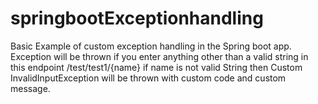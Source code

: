# springbootExceptionhandling
Basic Example of custom exception handling in the Spring boot app.
Exception will be thrown if you enter anything other than a valid string
in this endpoint
/test/test1/{name}
if name is not valid String 
then Custom InvalidInputException will be thrown with custom code and custom message. 

